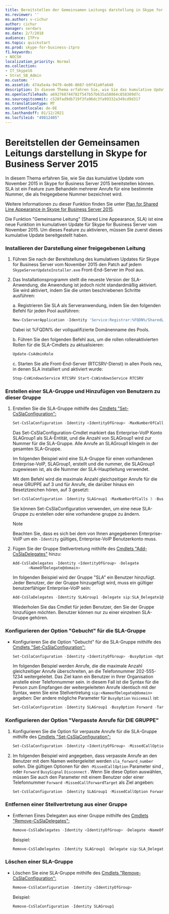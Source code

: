 ```yaml
---
title: Bereitstellen der Gemeinsamen Leitungs darstellung in Skype for Business Server 2015
ms.reviewer: ''
ms.author: v-cichur
author: cichur
manager: serdars
ms.date: 2/7/2018
audience: ITPro
ms.topic: quickstart
ms.prod: skype-for-business-itpro
f1.keywords:
- NOCSH
localization_priority: Normal
ms.collection:
- IT_Skype16
- Strat_SB_Admin
ms.custom: ''
ms.assetid: 474a5e4a-9479-4e86-8607-b9f41a0fa648
description: In diesem Thema erfahren Sie, wie Sie das kumulative Update vom November 2015 in Skype for Business Server 2015 bereitstellen können. SLA ist ein Feature zum Behandeln mehrerer Anrufe für eine bestimmte Nummer, die als freigegebene Nummer bezeichnet wird.
ms.openlocfilehash: a692768744782f547b57b635a58864c858389d7c
ms.sourcegitcommit: c528fad9db719f3fa96dc3fa99332a349cd9d317
ms.translationtype: MT
ms.contentlocale: de-DE
ms.lasthandoff: 01/12/2021
ms.locfileid: "49812405"
---
```

# <a name="deploy-shared-line-appearance-in-skype-for-business-server-2015"></a>Bereitstellen der Gemeinsamen Leitungs darstellung in Skype for Business Server 2015

In diesem Thema erfahren Sie, wie Sie das kumulative Update vom November 2015 in Skype for Business Server 2015 bereitstellen können. SLA ist ein Feature zum Behandeln mehrerer Anrufe für eine bestimmte Nummer, die als freigegebene Nummer bezeichnet wird.

Weitere Informationen zu dieser Funktion finden Sie unter [Plan for Shared Line Appearance in Skype for Business Server 2015](../../plan-your-deployment/enterprise-voice-solution/shared-line-appearance.md).

Die Funktion "Gemeinsame Leitung" (Shared Line Appearance, SLA) ist eine neue Funktion im kumulativen Update für Skype for Business Server vom November 2015. Um dieses Feature zu aktivieren, müssen Sie zuerst dieses kumulative Update bereitgestellt haben.

### <a name="install-shared-line-appearance"></a>Installieren der Darstellung einer freigegebenen Leitung

1. Führen Sie nach der Bereitstellung des kumulativen Updates für Skype for Business Server vom November 2015 den Patch auf jedem  `SkypeServerUpdateInstaller.exe` Front-End-Server im Pool aus.

2. Das Installationsprogramm stellt die neueste Version der SLA-Anwendung, die Anwendung ist jedoch nicht standardmäßig aktiviert. Sie wird aktiviert, indem Sie die unten beschriebenen Schritte ausführen:

    a. Registrieren Sie SLA als Serveranwendung, indem Sie den folgenden Befehl für jeden Pool ausführen:

   ```powershell
   New-CsServerApplication -Identity 'Service:Registrar:%FQDN%/SharedLineAppearance' -Uri   http://www.microsoft.com/LCS/SharedLineAppearance -Critical $false -Enabled $true -Priority (Get-CsServerApplication -Identity  'Service:Registrar:%FQDN%/UserServices').Priority
   ```

   Dabei ist %FQDN% der vollqualifizierte Domänenname des Pools.

    b. Führen Sie den folgenden Befehl aus, um die rollen rollenaktivierten Rollen für die SLA-Cmdlets zu aktualisieren:

   ```powershell
   Update-CsAdminRole
   ```

    c. Starten Sie alle Front-End-Server (RTCSRV-Dienst) in allen Pools neu, in denen SLA installiert und aktiviert wurde:

   ```powershell
   Stop-CsWindowsService RTCSRV Start-CsWindowsService RTCSRV
   ```

### <a name="create-an-sla-group-and-add-users-to-it"></a>Erstellen einer SLA-Gruppe und Hinzufügen von Benutzern zu dieser Gruppe

1. Erstellen Sie die SLA-Gruppe mithilfe des [Cmdlets "Set-CsSlaConfiguration":](https://docs.microsoft.com/powershell/module/skype/set-csslaconfiguration?view=skype-ps)

   ```powershell
   Set-CsSlaConfiguration -Identity <IdentityOfGroup> -MaxNumberOfCalls <Number> -BusyOption <BusyOnBusy|Voicemail|Forward> [-Target <TargetUserOrPhoneNumber>]
   ```

    Das Set-CsSlaConfiguration-Cmdlet markiert das Enterprise-VoIP Konto SLAGroup1 als SLA-Entität, und die Anzahl von SLAGroup1 wird zur Nummer für die SLA-Gruppe. Alle Anrufe an SLAGroup1 klingeln in der gesamten SLA-Gruppe.

    Im folgenden Beispiel wird eine SLA-Gruppe für einen vorhandenen Enterprise-VoIP, SLAGroup1, erstellt und die nummer, die SLAGroup1 zugewiesen ist, als die Nummer der SLA-Hauptleitung verwendet.

    Mit dem Befehl wird die maximale Anzahl gleichzeitiger Anrufe für die neue GRUPPE auf 3 und für Anrufe, die darüber hinaus ein Besetztzeichen hören, auf 3 gesetzt:

   ```powershell
   Set-CsSlaConfiguration -Identity SLAGroup1 -MaxNumberOfCalls 3 -BusyOption BusyOnBusy
   ```

    Sie können Set-CsSlaConfiguration verwenden, um eine neue SLA-Gruppe zu erstellen oder eine vorhandene gruppe zu ändern.

    > [!NOTE]
    > Beachten Sie, dass es sich bei dem von Ihnen angegebenen Enterprise-VoIP um ein  `-Identity` gültiges, Enterprise-VoIP Benutzerkonto muss.

2. Fügen Sie der Gruppe Stellvertretung mithilfe des [Cmdlets "Add-CsSlaDelegates"](https://docs.microsoft.com/powershell/module/skype/add-cssladelegates?view=skype-ps) hinzu:

   ```powershell
   Add-CsSlaDelegates -Identity <IdentityOfGroup> -Delegate
          <NameOfDelegate@domain>
   ```

    Im folgenden Beispiel wird der Gruppe "SLA" ein Benutzer hinzufügt. Jeder Benutzer, der der Gruppe hinzugefügt wird, muss ein gültiger benutzerfähiger Enterprise-VoIP sein:

   ```powershell
   Add-CsSlaDelegates -Identity SLAGroup1 -Delegate sip:SLA_Delegate1@contoso.com
   ```

    Wiederholen Sie das Cmdlet für jeden Benutzer, den Sie der Gruppe hinzufügen möchten. Benutzer können nur zu einer einzelnen SLA-Gruppe gehören.

### <a name="configure-the-sla-group-busy-option"></a>Konfigurieren der Option "Gebucht" für die SLA-Gruppe

- Konfigurieren Sie die Option "Gebucht" für die SLA-Gruppe mithilfe des [Cmdlets "Set-CsSlaConfiguration":](https://docs.microsoft.com/powershell/module/skype/set-csslaconfiguration?view=skype-ps)

  ```powershell
  Set-CsSlaConfiguration -Identity <IdentityOfGroup> -BusyOption <Option> [-Target <TargetUserOrPhoneNumber>]
  ```

    Im folgenden Beispiel werden Anrufe, die die maximale Anzahl gleichzeitiger Anrufe überschreiten, an die Telefonnummer 202-555-1234 weitergeleitet. Das Ziel kann ein Benutzer in Ihrer Organisation anstelle einer Telefonnummer sein. in diesem Fall ist die Syntax für die Person zum Empfangen der weitergeleiteten Anrufe identisch mit der Syntax, wenn Sie eine Stellvertretung  `sip:<NameofDelegate@domain>` angeben: Der andere mögliche Parameter für  `BusyOption` `Voicemail` ist:

  ```powershell
  Set-CsSlaConfiguration -Identity SLAGroup1 -BusyOption Forward -Target tel:+2025551234
  ```

### <a name="configure-the-sla-group-missed-call-option"></a>Konfigurieren der Option "Verpasste Anrufe für DIE GRUPPE"

1. Konfigurieren Sie die Option für verpasste Anrufe für die SLA-Gruppe mithilfe des [Cmdlets "Set-CsSlaConfiguration":](https://docs.microsoft.com/powershell/module/skype/set-csslaconfiguration?view=skype-ps)

   ```powershell
   Set-CsSlaConfiguration -Identity <IdentityOfGroup> -MissedCallOption <Option> -MissedCallForwardTarget <TargetUserOrPhoneNumber> -BusyOption <Option> -MaxNumberofCalls <#> -Target [Target]
   ```

2. Im folgenden Beispiel wird angegeben, dass verpasste Anrufe an den Benutzer mit dem Namen weitergeleitet werden  `sla_forward_number` sollen. Die gültigen Optionen für den  `-MissedCallOption` Parameter sind , oder `Forward`  `BusySignal`  `Disconnect` . Wenn Sie diese Option auswählen, müssen Sie auch den Parameter mit einem Benutzer oder einer Telefonnummer  `Forward`  `-MissedCallForwardTarget` als Ziel angeben:

   ```powershell
   Set-CsSlaConfiguration -Identity SLAGroup1 -MissedCallOption Forward -MissedCallForwardTarget sip:sla_forward_number@contoso.com -BusyOption Forward -MaxNumberOfCalls 2 -Target sip:sla_forward_number@contoso.com
   ```

### <a name="remove-a-delegate-from-a-group"></a>Entfernen einer Stellvertretung aus einer Gruppe

- Entfernen Eines Delegaten aus einer Gruppe mithilfe des [Cmdlets "Remove-CsSlaDelegates":](https://docs.microsoft.com/powershell/module/skype/remove-cssladelegates?view=skype-ps)

  ```powershell
  Remove-CsSlaDelegates -Identity <IdentityOfGroup> -Delegate <NameOfDelegate@domain>
  ```

    Beispiel:

  ```powershell
  Remove-CsSlaDelegates -Identity SLAGroup1 -Delegate sip:SLA_Delegate3@contoso.com
  ```

### <a name="delete-an-sla-group"></a>Löschen einer SLA-Gruppe

- Löschen Sie eine SLA-Gruppe mithilfe des [Cmdlets "Remove-CsSlaConfiguration":](https://docs.microsoft.com/powershell/module/skype/remove-csslaconfiguration?view=skype-ps)

  ```powershell
  Remove-CsSlaConfiguration -Identity <IdentityOfGroup>
  ```

    Beispiel:

  ```powershell
  Remove-CsSlaConfiguration -Identity SLAGroup1
  ```



